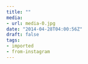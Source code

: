 ```yaml
---
title: ""
media:
- url: media-0.jpg
date: "2014-04-28T04:00:56Z"
draft: false
tags:
- imported
- from-instagram
---
```

